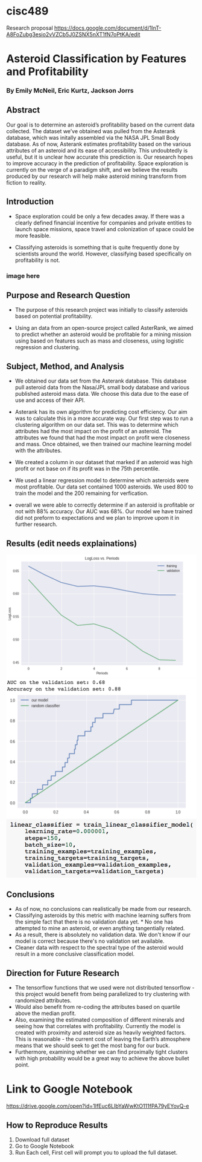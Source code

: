 # cisc489

Research proposal
https://docs.google.com/document/d/1InT-A8FoZubg3esio2vVZCb5J0ZSNX5nXT1fN7oPtKA/edit

# Asteroid Classification by Features and Profitability
### By Emily McNeil, Eric Kurtz, Jackson Jorrs

## Abstract
Our goal is to determine an asteroid’s profitability based on the current data collected. The dataset we’ve obtained was pulled from the Asterank database, which was initally assembled via the NASA JPL Small Body database. As of now, Asterank estimates profitability based on the various attributes of an asteroid and its ease of accessibility. This undoubtedly is useful, but it is unclear how accurate this prediction is. Our research hopes to improve accuracy in the prediction of profitability. Space exploration is currently on the verge of a paradigm shift, and we believe the results produced by our research will help make asteroid mining transform from fiction to reality.

## Introduction
* Space exploration could be only a few decades away. If there was a clearly defined financial incentive for companies and private entities to launch space missions, space travel and colonization of space could be more feasible.

* Classifying asteroids is something that is quite frequently done by scientists around the world. However, classifying based specifically on profitability is not. 
### image here

## Purpose and Research Question
* The purpose of this research project was initially to classify asteroids based on potential profitability. 

* Using an data from an open-source project called AsterRank, we aimed to predict whether an asteroid would be profitable for a mining mission using based on features such as mass and closeness, using logistic regression and clustering.

## Subject, Method, and Analysis

* We obtained our data set from the Asterank database. This database pull asteroid data from the Nasa/JPL small body database and various published asteroid mass data. We choose this data due to the ease of use and access of their API.

* Asterank has its own algorithm for predicting cost efficiency. Our aim was to calculate this in a more accurate way. Our first step was to run a clustering algorithm on our data set. This was to determine which attributes had the most impact on the profit of an asteroid. The attributes we found that had the most impact on profit were closeness and mass. Once obtained, we then trained our machine learning model with the attributes.

* We created a column in our dataset that marked if an asteroid was high profit or not base on if its profit was in the 75th percentile.

* We used a linear regression model to determine which asteroids were most profitable. Our data set contained 1000 asteroids. We used 800 to train the model and the 200 remaining for verfication.

* overall we were able to correctly determine if an asteroid is profitable or not with 88% accuracy. Our AUC was 68%. Our model we have trained did not preform to expectations and we plan to improve upom it in further research.

## Results (edit needs explainations)
![picture](https://github.com/Jjorss/cisc489/blob/master/images/LogLoss.png)
![picture](https://github.com/Jjorss/cisc489/blob/master/images/ROC_curve.png)
![picture](https://github.com/Jjorss/cisc489/blob/master/images/parameters_learning%20model.png)

## Conclusions
* As of now, no conclusions can realistically be made from our research. 
* Classifying asteroids by this metric with machine learning suffers from the simple fact that there is no validation data yet. * No one has attempted to mine an asteroid, or even anything tangentially related. 
* As a result, there is absolutely no validation data. We don't know if our model is correct because there's no validation set available.
* Cleaner data with respect to the spectral type of the asteroid would result in a more conclusive classification model. 

## Direction for Future Research
* The tensorflow functions that we used were not distributed tensorflow - this project would benefit from being parallelized to try clustering with randomized attributes. 
* Would also benefit from re-coding the attributes based on quartile above the median profit.
* Also, examining the estimated composition of different minerals and seeing how that correlates with profitability. Currently the model is created with proximity and asteroid size as heavily weighted factors. This is reasonable - the current cost of leaving the Earth’s atmosphere means that we should seek to get the most bang for our buck.
* Furthermore, examining whether we can find proximally tight clusters with high probability would be a great way to achieve the above bullet point.

# Link to Google Notebook
https://drive.google.com/open?id=1IfEuc6LIbYaWwKtO111fPA79yEYovQ-e
## How to Reproduce Results
1. Download full dataset
2. Go to Google Notebook
3. Run Each cell, First cell will prompt you to upload the full dataset.
